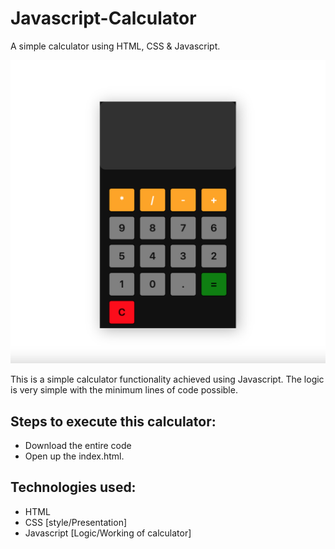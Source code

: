 # Javascript-Calculator
A simple calculator using HTML, CSS &amp; Javascript.

![title-pic](Images/Calculator.png)

This is a simple calculator functionality achieved using Javascript. The logic is very simple with the minimum lines of code possible.

## Steps to execute this calculator:
- Download the entire code 
- Open up the index.html.

## Technologies used: 
- HTML
- CSS [style/Presentation]
- Javascript [Logic/Working of calculator]
